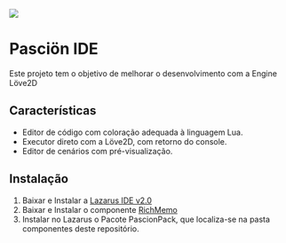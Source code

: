 ![](https://i.imgur.com/GMXbgDk.jpg)
# Pasciön IDE
Este projeto tem o objetivo de melhorar o desenvolvimento com a Engine Löve2D
## Características
- Editor de código com coloração adequada à linguagem Lua.
- Executor direto com a Löve2D, com retorno do console.
- Editor de cenários com pré-visualização.
## Instalação
1. Baixar e Instalar a [Lazarus IDE v2.0](https://www.lazarus-ide.org/index.php?page=downloads "Lazarus")
2. Baixar e Instalar o componente [RichMemo](https://havefunsoft.com/share/richmemo.zip)
3. Instalar no Lazarus o Pacote PascionPack, que localiza-se na pasta componentes deste repositório.
